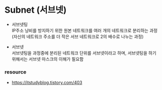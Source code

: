 # Subnet (서브넷)

- 서브넷팅 <br>
IP주소 낭비를 방지하기 위한 원본 네트워크를 여러 개의 네트워크로 분리하는 과정(자신의 네트워크 주소를 더 작은 서브 네트워크로 2의 배수로 나누는 과정)

- 서브넷 <br>
서브넷팅을 과정중에 분리된 네트워크 단위를 서브넷이라고 하며, 서브넷팅을 하기 위해서는 서브넷 마스크의 이해가 필요함


### resource

- https://itstudyblog.tistory.com/403
